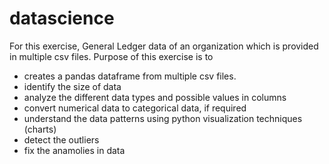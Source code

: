 # datascience
For this exercise, General Ledger data of an organization which is provided in multiple csv files.
Purpose of this exercise is to 
- creates a pandas dataframe from multiple csv files.
- identify the size of data
- analyze the different data types and possible values in columns 
- convert numerical data to categorical data, if required
- understand the data patterns using python visualization techniques (charts)
- detect the outliers
- fix the anamolies in data  
